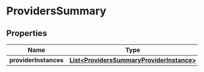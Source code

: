 
# ProvidersSummary

## Properties
Name | Type | Description | Notes
------------ | ------------- | ------------- | -------------
**providerInstances** | [**List&lt;ProvidersSummaryProviderInstance&gt;**](ProvidersSummaryProviderInstance.md) |  |  [optional]



